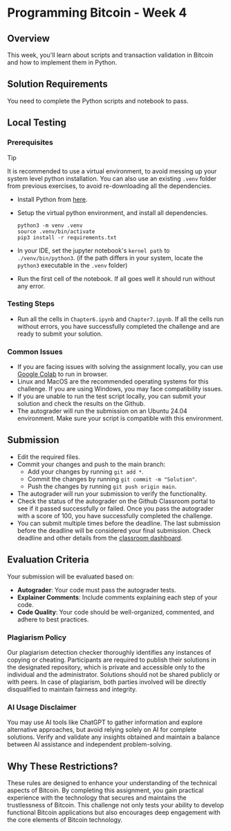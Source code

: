 # Programming Bitcoin - Week 4

## Overview
This week, you'll learn about scripts and transaction validation in Bitcoin and how to implement them in Python.

## Solution Requirements

You need to complete the Python scripts and notebook to pass.

## Local Testing

### Prerequisites
 > [!TIP]
 > It is recommended to use a virtual environment, to avoid messing up your system level python installation.
 > You can also use an existing `.venv` folder from previous exercises, to avoid re-downloading all the dependencies.

- Install Python from [here](https://www.python.org/downloads/).

- Setup the virtual python environment, and install all dependencies.
  ```shell
  python3 -m venv .venv
  source .venv/bin/activate
  pip3 install -r requirements.txt
  ```
- In your IDE, set the jupyter notebook's `kernel path` to `./venv/bin/python3`. (if the path differs in your system, locate the `python3` executable in the `.venv` folder)

- Run the first cell of the notebook. If all goes well it should run without any error.


### Testing Steps
- Run all the cells in `Chapter6.ipynb` and `Chapter7.ipynb`. If all the cells run without errors, you have successfully completed the challenge and are ready to submit your solution.

### Common Issues
- If you are facing issues with solving the assignment locally, you can use [Google Colab](https://colab.research.google.com) to run in browser.
- Linux and MacOS are the recommended operating systems for this challenge. If you are using Windows, you may face compatibility issues.
- If you are unable to run the test script locally, you can submit your solution and check the results on the Github.
- The autograder will run the submission on an Ubuntu 24.04 environment. Make sure your script is compatible with this environment.


## Submission

- Edit the required files.
- Commit your changes and push to the main branch:
  - Add your changes by running `git add *`.
  - Commit the changes by running `git commit -m "Solution"`.
  - Push the changes by running `git push origin main`.
- The autograder will run your submission to verify the functionality.
- Check the status of the autograder on the Github Classroom portal to see if it passed successfully or failed. Once you pass the autograder with a score of 100, you have successfully completed the challenge.
- You can submit multiple times before the deadline. The last submission before the deadline will be considered your final submission. Check deadline and other details from the [classroom dashboard](https://classroom.github.com/classrooms/166743040-programming-bitcoin).


## Evaluation Criteria
Your submission will be evaluated based on:
- **Autograder**: Your code must pass the autograder tests.
- **Explainer Comments**: Include comments explaining each step of your code.
- **Code Quality**: Your code should be well-organized, commented, and adhere to best practices.

### Plagiarism Policy
Our plagiarism detection checker thoroughly identifies any instances of copying or cheating. Participants are required to publish their solutions in the designated repository, which is private and accessible only to the individual and the administrator. Solutions should not be shared publicly or with peers. In case of plagiarism, both parties involved will be directly disqualified to maintain fairness and integrity.

### AI Usage Disclaimer
You may use AI tools like ChatGPT to gather information and explore alternative approaches, but avoid relying solely on AI for complete solutions. Verify and validate any insights obtained and maintain a balance between AI assistance and independent problem-solving.

## Why These Restrictions?
These rules are designed to enhance your understanding of the technical aspects of Bitcoin. By completing this assignment, you gain practical experience with the technology that secures and maintains the trustlessness of Bitcoin. This challenge not only tests your ability to develop functional Bitcoin applications but also encourages deep engagement with the core elements of Bitcoin technology.
